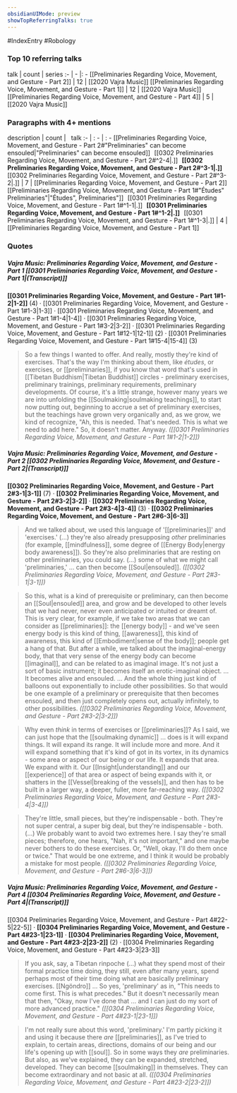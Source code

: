 ```yaml
---
obsidianUIMode: preview
showTopReferringTalks: true
---
```

#IndexEntry #Robology

### Top 10 referring talks
talk | count | series
:- | - |: -
[[Preliminaries Regarding Voice, Movement, and Gesture - Part 2]] | 12 | [[2020 Vajra Music]]
[[Preliminaries Regarding Voice, Movement, and Gesture - Part 1]] | 12 | [[2020 Vajra Music]]
[[Preliminaries Regarding Voice, Movement, and Gesture - Part 4]] | 5 | [[2020 Vajra Music]]

### Paragraphs with 4+ mentions
description | count | &nbsp;&nbsp;talk
:- | : - | : -
[[Preliminaries Regarding Voice, Movement, and Gesture - Part 2#"Preliminaries" can become ensouled\|"Preliminaries" can become ensouled]] &nbsp;&nbsp;[[0302 Preliminaries Regarding Voice, Movement, and Gesture - Part 2#^2-4\|.]] &nbsp; **[[0302 Preliminaries Regarding Voice, Movement, and Gesture - Part 2#^3-1\|.]]** &nbsp; [[0302 Preliminaries Regarding Voice, Movement, and Gesture - Part 2#^3-2\|.]] | 7 | [[Preliminaries Regarding Voice, Movement, and Gesture - Part 2]]
[[Preliminaries Regarding Voice, Movement, and Gesture - Part 1#"Études" Preliminaries"\|"Études", Preliminaries"]] &nbsp;&nbsp;[[0301 Preliminaries Regarding Voice, Movement, and Gesture - Part 1#^1-1\|.]] &nbsp; **[[0301 Preliminaries Regarding Voice, Movement, and Gesture - Part 1#^1-2\|.]]** &nbsp; [[0301 Preliminaries Regarding Voice, Movement, and Gesture - Part 1#^1-3\|.]] | 4 | [[Preliminaries Regarding Voice, Movement, and Gesture - Part 1]]

### Quotes
##### Vajra Music: Preliminaries Regarding Voice, Movement, and Gesture - Part 1 [[0301 Preliminaries Regarding Voice, Movement, and Gesture - Part 1|(Transcript)]]
<span class="counts">**[[0301 Preliminaries Regarding Voice, Movement, and Gesture - Part 1#1-2|1-2]]** (4) · [[0301 Preliminaries Regarding Voice, Movement, and Gesture - Part 1#1-3|1-3]] · [[0301 Preliminaries Regarding Voice, Movement, and Gesture - Part 1#1-4|1-4]] · [[0301 Preliminaries Regarding Voice, Movement, and Gesture - Part 1#3-2|3-2]] · [[0301 Preliminaries Regarding Voice, Movement, and Gesture - Part 1#12-1|12-1]] (2) · [[0301 Preliminaries Regarding Voice, Movement, and Gesture - Part 1#15-4|15-4]] (3)</span>

> So a few things I wanted to offer. And really, mostly they're kind of exercises. That's the way I'm thinking about them, like _études_, or exercises, or [[preliminaries]], if you know that word that's used in [[Tibetan Buddhism|Tibetan Buddhist]] circles - preliminary exercises, preliminary trainings, preliminary requirements, preliminary developments. Of course, it's a little strange, however many years we are into unfolding the [[Soulmaking|soulmaking teachings]], to start now putting out, beginning to accrue a set of preliminary exercises, but the teachings have grown very organically and, as we grow, we kind of recognize, "Ah, this is needed. That's needed. This is what we need to add here." So, it doesn't matter. Anyway. _([[0301 Preliminaries Regarding Voice, Movement, and Gesture - Part 1#1-2|1-2]])_

##### Vajra Music: Preliminaries Regarding Voice, Movement, and Gesture - Part 2 [[0302 Preliminaries Regarding Voice, Movement, and Gesture - Part 2|(Transcript)]]
<span class="counts">**[[0302 Preliminaries Regarding Voice, Movement, and Gesture - Part 2#3-1|3-1]]** (7) · **[[0302 Preliminaries Regarding Voice, Movement, and Gesture - Part 2#3-2|3-2]]** · **[[0302 Preliminaries Regarding Voice, Movement, and Gesture - Part 2#3-4|3-4]]** (3) · **[[0302 Preliminaries Regarding Voice, Movement, and Gesture - Part 2#6-3|6-3]]**</span>

> And we talked about, we used this language of '[[preliminaries]]' and 'exercises.' (...) they're also already presupposing _other_ preliminaries (for example, [[mindfulness]], some degree of [[Energy Body|energy body awareness]]). So they're also preliminaries that are resting on other preliminaries, you could say. (...) some of what we might call 'preliminaries,' ... can then become [[Soul|ensouled]].  _([[0302 Preliminaries Regarding Voice, Movement, and Gesture - Part 2#3-1|3-1]])_

> So this, what is a kind of prerequisite or preliminary, can then become an [[Soul|ensouled]] area, and grow and be developed to other levels that we had never, never even anticipated or intuited or dreamt of. This is very clear, for example, if we take two areas that we can consider as [[preliminaries]]: the [[energy body]] - and we've seen energy body is this kind of thing, [[awareness]], this kind of awareness, this kind of [[Embodiment|sense of the body]]; people get a hang of that. But after a while, we talked about the imaginal-energy body, that that very sense of the energy body can become [[imaginal]], and can be related to as imaginal image. It's not just a sort of basic instrument; it becomes itself an erotic-imaginal object. ... It becomes alive and ensouled. ...  And the whole thing just kind of balloons out exponentially to include other possibilities. So that would be one example of a preliminary or prerequisite that then becomes ensouled, and then just completely opens out, actually infinitely, to other possibilities. _([[0302 Preliminaries Regarding Voice, Movement, and Gesture - Part 2#3-2|3-2]])_

> Why even _think_ in terms of exercises or [[preliminaries]]? As I said, we can just hope that the [[soulmaking dynamic]] ... does is it will expand things. It will expand its range. It will include more and more. And it will expand something that it's kind of got in its vortex, in its dynamics - some area or aspect of our being or our life. It expands that area. We expand with it. Our [[Insight|understanding]] and our [[experience]] of that area or aspect of being expands with it, or shatters in the [[Vessel|breaking of the vessels]], and then has to be built in a larger way, a deeper, fuller, more far-reaching way. _([[0302 Preliminaries Regarding Voice, Movement, and Gesture - Part 2#3-4|3-4]])_

> They're little, small pieces, but they're indispensable - both. They're not super central, a super big deal, but they're indispensable - both.(...) We probably want to avoid two extremes here. I say they're small pieces; therefore, one hears, "Nah, it's not important," and one maybe never bothers to do these exercises. Or, "Well, okay. I'll do them once or twice." That would be one extreme, and I think it would be probably a mistake for most people. _([[0302 Preliminaries Regarding Voice, Movement, and Gesture - Part 2#6-3|6-3]])_

##### Vajra Music: Preliminaries Regarding Voice, Movement, and Gesture - Part 4 [[0304 Preliminaries Regarding Voice, Movement, and Gesture - Part 4|(Transcript)]]
<span class="counts">[[0304 Preliminaries Regarding Voice, Movement, and Gesture - Part 4#22-5|22-5]] · **[[0304 Preliminaries Regarding Voice, Movement, and Gesture - Part 4#23-1|23-1]]** · **[[0304 Preliminaries Regarding Voice, Movement, and Gesture - Part 4#23-2|23-2]]** (2) · [[0304 Preliminaries Regarding Voice, Movement, and Gesture - Part 4#23-3|23-3]]</span>

> If you ask, say, a Tibetan rinpoche (...) what they spend most of their formal practice time doing, they still, even after many years, spend perhaps most of their time doing what are basically preliminary exercises. [[Ngöndro]] ... So yes, 'preliminary' as in, "This needs to come first. This is what precedes." But it doesn't necessarily mean that then, "Okay, now I've done that ... and I can just do my sort of more advanced practice." _([[0304 Preliminaries Regarding Voice, Movement, and Gesture - Part 4#23-1|23-1]])_

> I'm not really sure about this word, 'preliminary.' I'm partly picking it and using it because there _are_ [[preliminaries]], as I've tried to explain, to certain areas, directions, domains of our being and our life's opening up with [[soul]]. So in some ways they _are_ preliminaries. But also, as we've explained, they can be expanded, stretched, developed. They can become [[soulmaking]] in themselves. They can become extraordinary and not basic at all. _([[0304 Preliminaries Regarding Voice, Movement, and Gesture - Part 4#23-2|23-2]])_

